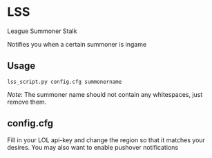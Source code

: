 # LSS
League Summoner Stalk

Notifies you when a certain summoner is ingame

## Usage
`lss_script.py config.cfg summonername`

*Note*: The summoner name should not contain any whitespaces, just remove them.

## config.cfg
Fill in your LOL api-key and change the region so that it matches your desires.
You may also want to enable pushover notifications
